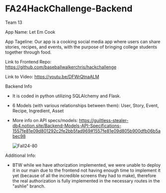 # FA24HackChallenge-Backend

Team 13

App Name: Let Em Cook

App Tageline: Our app is a cooking social media app where users can share stories, recipes, and events, with the purpose of bringing college students together through food.

Link to Frontend Repo: https://github.com/baseballwalkerchris/hackchallenge

Link to Video: https://youtu.be/DFWrQtnaALM

Backend Info 
- It is coded in python utilizing SQLAlchemy and Flask.
- 6 Models (with various relationships between them): User, Story, Event, Recipe, Ingredient, Asset
- More info on API specs/models: https://guiltless-stealer-db4.notion.site/Backend-Models-API-Specifications-1557fe81e09d801292c2fe2bb5fad969#1557fe81e09d805b900dfb06b5abec98

  ![Fall24-80](https://github.com/user-attachments/assets/65f7b824-af7d-44e1-a492-16baa5a135ef)


Additional Info: 
- BTW while we have athorization implemented, we were unable to deploy it in our main due to the frontend not having enough time to implement it yet (because of all the incredible screens they had to make), therefore the real authorization is fully implemented in the necessary routes in the "ashlie" branch.
